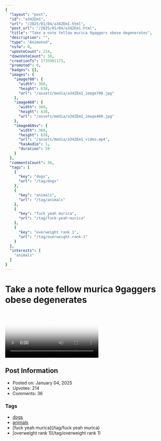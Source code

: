 ```yaml
---
{
  "layout": "post",
  "id": "a34ZEm1",
  "url": "/2025/01/04/a34ZEm1.html",
  "post_url": "/2025/01/04/a34ZEm1.html",
  "title": "Take a note fellow murica 9gaggers obese degenerates",
  "description": "",
  "type": "Animated",
  "nsfw": 0,
  "upVoteCount": 214,
  "downVoteCount": 38,
  "creationTs": 1735981173,
  "promoted": 0,
  "badges": [],
  "images": {
    "image700": {
      "width": 360,
      "height": 638,
      "url": "/assets/media/a34ZEm1_image700.jpg"
    },
    "image460": {
      "width": 360,
      "height": 638,
      "url": "/assets/media/a34ZEm1_image460.jpg"
    },
    "image460sv": {
      "width": 360,
      "height": 638,
      "url": "/assets/media/a34ZEm1_video.mp4",
      "hasAudio": 1,
      "duration": 59
    }
  },
  "commentsCount": 36,
  "tags": [
    {
      "key": "dogs",
      "url": "/tag/dogs"
    },
    {
      "key": "animals",
      "url": "/tag/animals"
    },
    {
      "key": "fuck yeah murica",
      "url": "/tag/fuck-yeah-murica"
    },
    {
      "key": "overweight rank 1",
      "url": "/tag/overweight-rank-1"
    }
  ],
  "interests": [
    "animals"
  ]
}
---
```


# Take a note fellow murica 9gaggers obese degenerates

<video controls playsinline loop poster="/assets/media/a34ZEm1_image460.jpg">
  <source src="/assets/media/a34ZEm1_video.mp4" type="video/mp4">
  Your browser does not support the video tag.
</video>

## Post Information

- Posted on: January 04, 2025
- Upvotes: 214
- Comments: 36

### Tags

- [dogs](/tag/dogs)
- [animals](/tag/animals)
- [fuck yeah murica](/tag/fuck yeah murica)
- [overweight rank 1](/tag/overweight rank 1)
